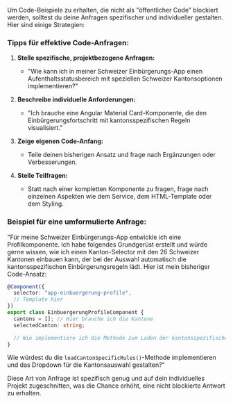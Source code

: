 Um Code-Beispiele zu erhalten, die nicht als "öffentlicher Code" blockiert werden, solltest du deine Anfragen spezifischer und individueller gestalten. Hier sind einige Strategien:

### Tipps für effektive Code-Anfragen:

1. **Stelle spezifische, projektbezogene Anfragen:**

   - "Wie kann ich in meiner Schweizer Einbürgerungs-App einen Aufenthaltsstatusbereich mit speziellen Schweizer Kantonsoptionen implementieren?"

2. **Beschreibe individuelle Anforderungen:**

   - "Ich brauche eine Angular Material Card-Komponente, die den Einbürgerungsfortschritt mit kantonsspezifischen Regeln visualisiert."

3. **Zeige eigenen Code-Anfang:**

   - Teile deinen bisherigen Ansatz und frage nach Ergänzungen oder Verbesserungen.

4. **Stelle Teilfragen:**
   - Statt nach einer kompletten Komponente zu fragen, frage nach einzelnen Aspekten wie dem Service, dem HTML-Template oder dem Styling.

### Beispiel für eine umformulierte Anfrage:

"Für meine Schweizer Einbürgerungs-App entwickle ich eine Profilkomponente. Ich habe folgendes Grundgerüst erstellt und würde gerne wissen, wie ich einen Kanton-Selector mit den 26 Schweizer Kantonen einbauen kann, der bei der Auswahl automatisch die kantonsspezifischen Einbürgerungsregeln lädt. Hier ist mein bisheriger Code-Ansatz:

```typescript
@Component({
  selector: "app-einbuergerung-profile",
  // Template hier
})
export class EinbuergerungProfileComponent {
  cantons = []; // Hier brauche ich die Kantone
  selectedCanton: string;

  // Wie implementiere ich die Methode zum Laden der kantonsspezifischen Regeln?
}
```

Wie würdest du die `loadCantonSpecificRules()`-Methode implementieren und das Dropdown für die Kantonsauswahl gestalten?"

Diese Art von Anfrage ist spezifisch genug und auf dein individuelles Projekt zugeschnitten, was die Chance erhöht, eine nicht blockierte Antwort zu erhalten.
